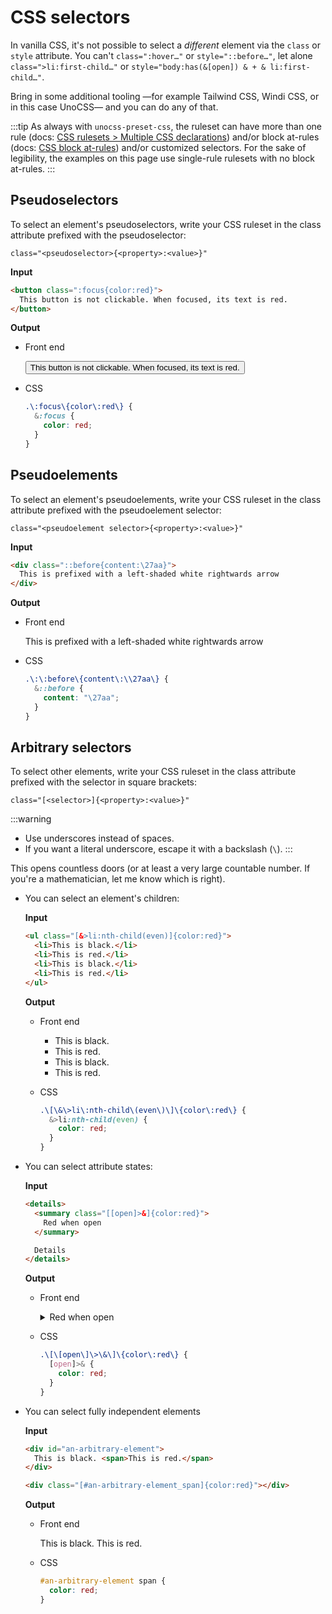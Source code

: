 # CSS selectors

In vanilla CSS, it's not possible to select a _different_ element via the `class` or `style` attribute. You can't `class=":hover…"` or `style="::before…"`, let alone `class=">li:first-child…"` or `style="body:has(&[open]) & + & li:first-child…"`.

Bring in some additional tooling —for example Tailwind CSS, Windi CSS, or in this case UnoCSS— and you can do any of that.

:::tip
As always with `unocss-preset-css`, the ruleset can have more than one rule (docs: [CSS rulesets > Multiple CSS declarations](./css-rulesets.md#multiple-css-declarations)) and/or block at-rules (docs: [CSS block at-rules](./css-block-at-rules.md)) and/or customized selectors. For the sake of legibility, the examples on this page use single-rule rulesets with no block at-rules.
:::

## Pseudoselectors

To select an element's pseudoselectors, write your CSS ruleset in the class attribute prefixed with the pseudoselector:

`class="<pseudoselector>{<property>:<value>}"`

**Input**

```html
<button class=":focus{color:red}">
  This button is not clickable. When focused, its text is red.
</button>
```

**Output**

- Front end

    <button class=":focus{color:red}">
      This button is not clickable. When focused, its text is red.
    </button>

- CSS

    ```css
    .\:focus\{color\:red\} {
      &:focus {
        color: red;
      }
    }
    ```

## Pseudoelements

To select an element's pseudoelements, write your CSS ruleset in the class attribute prefixed with the pseudoelement selector:

`class="<pseudoelement selector>{<property>:<value>}"`

**Input**

```html
<div class="::before{content:\27aa}">
  This is prefixed with a left-shaded white rightwards arrow
</div>
```

**Output**

- Front end

    <div class="::before{content:\27aa}">
      This is prefixed with a left-shaded white rightwards arrow
    </div>

- CSS

    ```css
    .\:\:before\{content\:\\27aa\} {
      &::before {
        content: "\27aa";
      }
    }
    ```

## Arbitrary selectors

To select other elements, write your CSS ruleset in the class attribute prefixed with the selector in square brackets:

`class="[<selector>]{<property>:<value>}"`

:::warning
- Use underscores instead of spaces.
- If you want a literal underscore, escape it with a backslash (`\`).
:::

This opens countless doors (or at least a very large countable number. If you're a mathematician, let me know which is right).

- You can select an element's children:

    **Input**

    ```html
    <ul class="[&>li:nth-child(even)]{color:red}">
      <li>This is black.</li>
      <li>This is red.</li>
      <li>This is black.</li>
      <li>This is red.</li>
    </ul>
    ```

    **Output**

    - Front end

        <ul class="[&>li:nth-child(even)]{color:red}">
          <li>This is black.</li>
          <li>This is red.</li>
          <li>This is black.</li>
          <li>This is red.</li>
        </ul>

    - CSS

        ```css
        .\[\&\>li\:nth-child\(even\)\]\{color\:red\} {
          &>li:nth-child(even) {
            color: red;
          }
        }
        ```

- You can select attribute states:

    **Input**

    ```html
    <details>
      <summary class="[[open]>&]{color:red}">
        Red when open
      </summary>

      Details
    </details>
    ```

    **Output**

    - Front end

        <details>
          <summary class="[[open]>&]{color:red}">
            Red when open
          </summary>

          Details
        </details>

    - CSS

        ```css
        .\[\[open\]\>\&\]\{color\:red\} {
          [open]>& {
            color: red;
          }
        }
        ```

- You can select fully independent elements


    **Input**

    ```html
    <div id="an-arbitrary-element">
      This is black. <span>This is red.</span>
    </div>

    <div class="[#an-arbitrary-element_span]{color:red}"></div>
    ```

    **Output**

    - Front end

      <div id="an-arbitrary-element">
        This is black. <span>This is red.</span>
      </div>

      <div class="[#an-arbitrary-element_span]{color:red}"></div>

    - CSS

        ```css
        #an-arbitrary-element span {
          color: red;
        }
        ```
